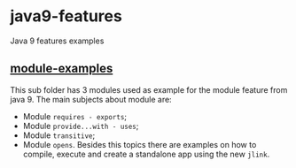 # java9-features
Java 9 features examples

## [module-examples](https://www.oracle.com/corporate/features/understanding-java-9-modules.html)
This sub folder has 3 modules used as example for the module feature from java 9. The main subjects about module are:  
* Module `requires - exports`;
* Module `provide...with - uses`;
* Module `transitive`;
* Module `opens`.
Besides this topics there are examples on how to compile, execute and create a standalone app using the new `jlink`.